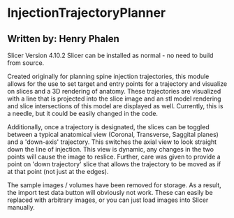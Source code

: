 # InjectionTrajectoryPlanner
## Written by: Henry Phalen

Slicer Version 4.10.2
Slicer can be installed as normal - no need to build from source.

Created originally for planning spine injection trajectories, this module allows for the use to set target and entry points for a trajectory and visualize on slices and a 3D rendering of anatomy. 
These trajectories are visualized with a line that is projected into the slice image and an stl model rendering and slice intersections of this model are displayed as well. Currently, this is a needle, but it could be easily changed in the code.

Additionally, once a trajectory is designated, the slices can be toggled between a typical anatomical view (Coronal, Transverse, Saggital planes) and a 'down-axis' trajectory. This switches the axial view to look straight down the line of injection. This view is dynamic, any changes in the two points will cause the image to reslice. Further, care was given to provide a point on 'down trajectory' slice that allows the trajectory to be moved as if at that point (not just at the edges).

The sample images / volumes have been removed for storage. As a result, the import test data button will obviously not work. These can easily be replaced with arbitrary images, or you can just load images into Slicer manually.
